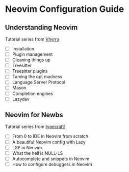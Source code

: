 # Neovim Configuration Guide
## Understanding Neovim

Tutorial series from [Vhyrro](https://www.youtube.com/@vhyrro)

- [ ] Installation
- [ ] Plugin management
- [ ] Cleaning things up
- [ ] Treesitter
- [ ] Treesitter plugins
- [ ] Taming the opt madness
- [ ] Language Server Protocol
- [ ] Mason
- [ ] Completion engines
- [ ] Lazydev

## Neovim for Newbs

Tutorial series from [typecraft](https://www.youtube.com/@typecraft_dev)]

- [ ] From 0 to IDE in Neovim from scratch
- [ ] A beautiful Neovim config with Lazy
- [ ] LSP in Neovim
- [ ] What the hell is NULL-LS
- [ ] Autocomplete and snippets in Neovim
- [ ] How to configure debuggers in Neovim
